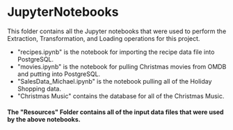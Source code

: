 # JupyterNotebooks

This folder contains all the Jupyter notebooks that were used to perform the Extraction, Transformation, and Loading operations for this project.

* "recipes.ipynb" is the notebook for importing the recipe data file into PostgreSQL.
* "movies.ipynb" is the notebook for pulling Christmas movies from OMDB and putting into PostgreSQL.
* "SalesData_Michael.ipynb" is the notebook pulling all of the Holiday Shopping data. 
* "Christmas Music" contains the database for all of the Christmas Music. 

#### The "Resources" Folder contains all of the input data files that were used by the above notebooks.
